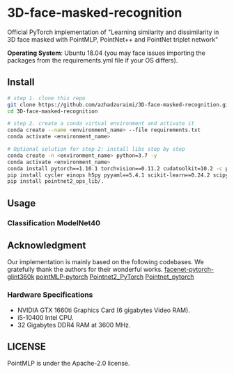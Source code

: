 # 3D-face-masked-recognition
Official PyTorch implementation of "Learning similarity and dissimilarity in 3D face masked with PointMLP, PointNet++ and PointNet triplet network"

__Operating System__: Ubuntu 18.04 (you may face issues importing the packages from the requirements.yml file if your OS differs).

## Install

```bash
# step 1. clone this repo
git clone https://github.com/azhadzuraimi/3D-face-masked-recognition.git
cd 3D-face-masked-recognition

# step 2. create a conda virtual environment and activate it
conda create --name <environment_name> --file requirements.txt
conda activate <environment_name>
```

```bash
# Optional solution for step 2: install libs step by step
conda create -n <environment_name> python=3.7 -y
conda activate <environment_name>
conda install pytorch==1.10.1 torchvision==0.11.2 cudatoolkit=10.2 -c pytorch -y
pip install cycler einops h5py pyyaml==5.4.1 scikit-learn==0.24.2 scipy tqdm matplotlib==3.4.2
pip install pointnet2_ops_lib/.
```

## Usage

### Classification ModelNet40


## Acknowledgment

Our implementation is mainly based on the following codebases. We gratefully thank the authors for their wonderful works.
[facenet-pytorch-glint360k](https://github.com/tamerthamoqa/facenet-pytorch-glint360k/tree/master)
[pointMLP-pytorch](https://github.com/ma-xu/pointMLP-pytorch)
[Pointnet2_PyTorch](https://github.com/erikwijmans/Pointnet2_PyTorch)
[Pointnet_pytorch](https://www.kaggle.com/code/balraj98/pointnet-for-3d-object-classification-pytorch)

### Hardware Specifications
* NVIDIA GTX 1660ti Graphics Card (6 gigabytes Video RAM).
* i5-10400 Intel CPU.
* 32 Gigabytes DDR4 RAM at 3600 MHz.
## LICENSE
PointMLP is under the Apache-2.0 license. 